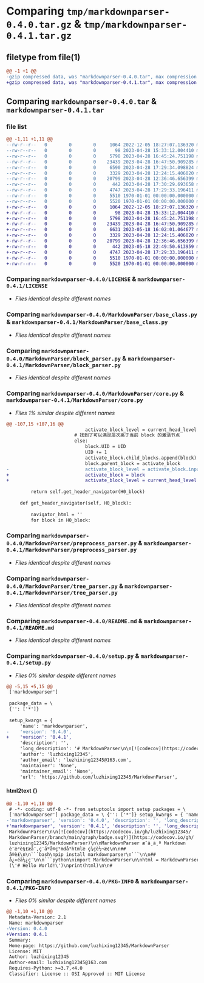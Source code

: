 # Comparing `tmp/markdownparser-0.4.0.tar.gz` & `tmp/markdownparser-0.4.1.tar.gz`

## filetype from file(1)

```diff
@@ -1 +1 @@
-gzip compressed data, was "markdownparser-0.4.0.tar", max compression
+gzip compressed data, was "markdownparser-0.4.1.tar", max compression
```

## Comparing `markdownparser-0.4.0.tar` & `markdownparser-0.4.1.tar`

### file list

```diff
@@ -1,11 +1,11 @@
--rw-r--r--   0        0        0     1064 2022-12-05 18:27:07.136320 markdownparser-0.4.0/LICENSE
--rw-r--r--   0        0        0       98 2023-04-28 15:33:12.004410 markdownparser-0.4.0/MarkdownParser/__init__.py
--rw-r--r--   0        0        0     5798 2023-04-28 16:45:24.751198 markdownparser-0.4.0/MarkdownParser/base_class.py
--rw-r--r--   0        0        0    23439 2023-04-28 16:47:50.909285 markdownparser-0.4.0/MarkdownParser/block_parser.py
--rw-r--r--   0        0        0     6590 2023-04-28 17:29:34.098824 markdownparser-0.4.0/MarkdownParser/core.py
--rw-r--r--   0        0        0     3329 2023-04-28 12:24:15.406020 markdownparser-0.4.0/MarkdownParser/preprocess_parser.py
--rw-r--r--   0        0        0    20799 2023-04-28 12:36:46.656399 markdownparser-0.4.0/MarkdownParser/tree_parser.py
--rw-r--r--   0        0        0      442 2023-04-28 17:30:29.693658 markdownparser-0.4.0/pyproject.toml
--rw-r--r--   0        0        0     4747 2023-04-28 17:29:33.196411 markdownparser-0.4.0/README.md
--rw-r--r--   0        0        0     5510 1970-01-01 00:00:00.000000 markdownparser-0.4.0/setup.py
--rw-r--r--   0        0        0     5520 1970-01-01 00:00:00.000000 markdownparser-0.4.0/PKG-INFO
+-rw-r--r--   0        0        0     1064 2022-12-05 18:27:07.136320 markdownparser-0.4.1/LICENSE
+-rw-r--r--   0        0        0       98 2023-04-28 15:33:12.004410 markdownparser-0.4.1/MarkdownParser/__init__.py
+-rw-r--r--   0        0        0     5798 2023-04-28 16:45:24.751198 markdownparser-0.4.1/MarkdownParser/base_class.py
+-rw-r--r--   0        0        0    23439 2023-04-28 16:47:50.909285 markdownparser-0.4.1/MarkdownParser/block_parser.py
+-rw-r--r--   0        0        0     6631 2023-05-18 16:02:01.064677 markdownparser-0.4.1/MarkdownParser/core.py
+-rw-r--r--   0        0        0     3329 2023-04-28 12:24:15.406020 markdownparser-0.4.1/MarkdownParser/preprocess_parser.py
+-rw-r--r--   0        0        0    20799 2023-04-28 12:36:46.656399 markdownparser-0.4.1/MarkdownParser/tree_parser.py
+-rw-r--r--   0        0        0      442 2023-05-18 22:49:50.613959 markdownparser-0.4.1/pyproject.toml
+-rw-r--r--   0        0        0     4747 2023-04-28 17:29:33.196411 markdownparser-0.4.1/README.md
+-rw-r--r--   0        0        0     5510 1970-01-01 00:00:00.000000 markdownparser-0.4.1/setup.py
+-rw-r--r--   0        0        0     5520 1970-01-01 00:00:00.000000 markdownparser-0.4.1/PKG-INFO
```

### Comparing `markdownparser-0.4.0/LICENSE` & `markdownparser-0.4.1/LICENSE`

 * *Files identical despite different names*

### Comparing `markdownparser-0.4.0/MarkdownParser/base_class.py` & `markdownparser-0.4.1/MarkdownParser/base_class.py`

 * *Files identical despite different names*

### Comparing `markdownparser-0.4.0/MarkdownParser/block_parser.py` & `markdownparser-0.4.1/MarkdownParser/block_parser.py`

 * *Files identical despite different names*

### Comparing `markdownparser-0.4.0/MarkdownParser/core.py` & `markdownparser-0.4.1/MarkdownParser/core.py`

 * *Files 1% similar despite different names*

```diff
@@ -107,15 +107,16 @@
                             activate_block_level = current_head_level
                         # 找到了可以满足层次高于当前 block 的激活节点
                         else:
                             block.UID = UID
                             UID += 1
                             activate_block.child_blocks.append(block)
                             block.parent_block = activate_block
-                            activate_block_level = activate_block.input['level']
+                            activate_block = block
+                            activate_block_level = current_head_level
 
         return self.get_header_navigator(H0_block)
 
     def get_header_navigator(self, H0_block):
 
         navigator_html = ''
         for block in H0_block:
```

### Comparing `markdownparser-0.4.0/MarkdownParser/preprocess_parser.py` & `markdownparser-0.4.1/MarkdownParser/preprocess_parser.py`

 * *Files identical despite different names*

### Comparing `markdownparser-0.4.0/MarkdownParser/tree_parser.py` & `markdownparser-0.4.1/MarkdownParser/tree_parser.py`

 * *Files identical despite different names*

### Comparing `markdownparser-0.4.0/README.md` & `markdownparser-0.4.1/README.md`

 * *Files identical despite different names*

### Comparing `markdownparser-0.4.0/setup.py` & `markdownparser-0.4.1/setup.py`

 * *Files 0% similar despite different names*

```diff
@@ -5,15 +5,15 @@
 ['markdownparser']
 
 package_data = \
 {'': ['*']}
 
 setup_kwargs = {
     'name': 'markdownparser',
-    'version': '0.4.0',
+    'version': '0.4.1',
     'description': '',
     'long_description': '# MarkdownParser\n\n[![codecov](https://codecov.io/gh/luzhixing12345/MarkdownParser/branch/main/graph/badge.svg?)](https://codecov.io/gh/luzhixing12345/MarkdownParser)\n\nMarkdownParser 是一个 Markdown 语法解析器,用于实现md到html标签的转换\n\n## 安装\n\n```bash\npip install markdownparser\n```\n\n## 快速使用\n\n```python\nimport MarkdownParser\n\nhtml = MarkdownParser.parse(\'# Hello World!\')\nprint(html)\n\n#<div class=\'markdown-body\'><h1>Hello World!</h1></div>\n```\n\n接口函数\n\n```python\n# 解析markdown text\ndef parse(text: str) -> str:\n\n# 解析markdown 文件\ndef parseFile(file_name: str) -> str:\n\n# 见下方补充说明\ndef parse_withtag(text: str) -> str:\n\ndef parseFile_withtag(file_name: str) -> str:\n```\n\n第二个参数为可选项, `has_tag` 表示是否将\n\n## 测试\n\n```bash\npython generate.py <FILE_NAME>\n\n# python generate.py ./testfiles/test1.md\n# python generate.py README.md\n```\n\n运行会生成index.html, 使用浏览器打开生成的index.html即可与您的Markdown编辑器的预期渲染结果对比\n\n![20230218202400](https://raw.githubusercontent.com/learner-lu/picbed/master/20230218202400.png)\n\n代码覆盖率\n\n```bash\npip install coverage\n\ncoverage run -m unittest\ncoverage html\n```\n\n## 实现思路\n\n[Markdown解析器的代码实现](https://www.bilibili.com/video/BV1LA411X7X3)\n\n您可通过取消 [core.py](./MarkdownParser/core.py) 注释来获取树的结构\n\n```python\ndef parse(self, text: str) -> str:\n\n    # 去除空行/注释/html标签\n    lines = self.preprocess_parser(text)\n    # print(lines)\n    # 逐行解析,得到一颗未优化的树\n    root = self.block_parser(lines)\n    # root.info()\n    # 优化,得到正确的markdown解析树\n    tree = self.tree_parser(root)\n    # tree.info()\n    # 输出到屏幕 / 导出html文件\n    return tree.toHTML()\n```\n\n## 不支持\n\n- 四个空格变为代码段\n- [^1]的引用方式\n- Setext 形式的标题\n- 上标 / 下标 / 下划线\n\n## 补充说明\n\n- 生成的结果如下 `<div class=\'markdown-body\'>markdown内容</div>`\n- 代码段会根据语言加入一个类名便于后期高亮,例如 `class="language-cpp"`, 未定义语言则为 `language-UNKNOWN`\n- 默认导出的HTML中层级任务列表会有显示问题,这是因为使用了ul+li+checkbox的方式,您需要添加以下css样式修正\n\n  ```css\n  .markdown-body > ul>li:has(input) {\n    padding-left: 0;\n    margin-bottom: 0;\n  }\n\n  .markdown-body  ul>li:has(input)>ul {\n    list-style-type: none;\n    padding-left: 8px;\n  }\n  ```\n\n- 您可以使用 `parse_withtag` 将 HashHeadBlock 提取出来组成目录树, 得到一个 `<div class="header-navigator">...</div>` 并添加到返回的 HTML 元素中, 您可能还需要一些 js 相关的代码实现跳转, 具体可以参考 [template.html](./template.html)\n\n  ```js\n  let links = document.querySelectorAll(\'div a[href^="#"]\');\n    links.forEach(link => {\n      link.addEventListener(\'click\', function(event) {\n        event.preventDefault();\n        let target = document.querySelector(this.getAttribute(\'href\'));\n        target.scrollIntoView({ behavior: \'smooth\' });\n      });\n    });\n  ```\n\n  以及一些样式美化\n\n  ```css\n  .header-navigator {\n    position: fixed;\n  }\n  ```\n\n- 如果您想添加对[Mermaid](https://mermaid.js.org/)的支持, 您可参考[mermaid plugin](https://mermaid.js.org/intro/n00b-gettingStarted.html#_2-using-mermaid-plugins)在您的html页面 `<body>` 末尾添加如下 `<script>`\n\n  ```html\n  <script type="module">\n    const codeBlocks = document.querySelectorAll(\'.language-mermaid\');\n    codeBlocks.forEach(codeBlock => {\n        codeBlock.classList.remove(\'language-mermaid\');\n        codeBlock.classList.add(\'mermaid\');\n    });\n    import mermaid from \'https://cdn.jsdelivr.net/npm/mermaid@10/dist/mermaid.esm.min.mjs\';\n    mermaid.initialize({ startOnLoad: true });\n  </script>\n  ```\n\n  > **请注意**, 由于本Markdown解析器的CodeBlock解析得到的类名为 `language-mermaid`, 而mermaid插件支持的类名格式为`mermaid`, 所以代码中手动修改了 `language-mermaid` 的类名\n\n- 如果您想添加对Latex数学公式的支持, 可以在html页面 `<body>` 末尾添加如下 `<script>`\n\n  ```html\n  <script>\n      MathJax = {\n        tex: {\n          inlineMath: [[\'$\', \'$\'], [\'\\\\(\', \'\\\\)\']]\n        }\n      };\n      </script>\n  <script id="MathJax-script" async\n  src="https://cdn.jsdelivr.net/npm/mathjax@3/es5/tex-chtml.js">\n  </script>\n  ```\n\n  注意,这里仅支持很少一部分数学公式\n\n\n## 相关参考\n\n- [Github Markdown CSS](https://cdn.jsdelivr.net/npm/github-markdown-css@4.0.0/github-markdown.css)\n- [Mermaid API](https://mermaid.js.org/intro/#mermaid-api)\n- [MathJax](https://docs.mathjax.org/en/latest/web/start.html)',
     'author': 'luzhixing12345',
     'author_email': 'luzhixing12345@163.com',
     'maintainer': 'None',
     'maintainer_email': 'None',
     'url': 'https://github.com/luzhixing12345/MarkdownParser',
```

#### html2text {}

```diff
@@ -1,10 +1,10 @@
 # -*- coding: utf-8 -*- from setuptools import setup packages = \
 ['markdownparser'] package_data = \ {'': ['*']} setup_kwargs = { 'name':
-'markdownparser', 'version': '0.4.0', 'description': '', 'long_description': '#
+'markdownparser', 'version': '0.4.1', 'description': '', 'long_description': '#
 MarkdownParser\n\n[![codecov](https://codecov.io/gh/luzhixing12345/
 MarkdownParser/branch/main/graph/badge.svg?)](https://codecov.io/gh/
 luzhixing12345/MarkdownParser)\n\nMarkdownParser æ¯ä¸ä¸ª Markdown
 è¯­æ³è§£æå¨,ç¨äºå®ç°mdå°htmlæ ç­¾çè½¬æ¢\n\n##
 å®è£\n\n```bash\npip install markdownparser\n```\n\n##
 å¿«éä½¿ç¨\n\n```python\nimport MarkdownParser\n\nhtml = MarkdownParser.parse
 (\'# Hello World!\')\nprint(html)\n\n#
```

### Comparing `markdownparser-0.4.0/PKG-INFO` & `markdownparser-0.4.1/PKG-INFO`

 * *Files 0% similar despite different names*

```diff
@@ -1,10 +1,10 @@
 Metadata-Version: 2.1
 Name: markdownparser
-Version: 0.4.0
+Version: 0.4.1
 Summary: 
 Home-page: https://github.com/luzhixing12345/MarkdownParser
 License: MIT
 Author: luzhixing12345
 Author-email: luzhixing12345@163.com
 Requires-Python: >=3.7,<4.0
 Classifier: License :: OSI Approved :: MIT License
```

